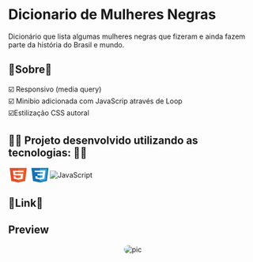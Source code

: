 # Dicionario de Mulheres Negras
Dicionário que lista algumas mulheres negras que fizeram e ainda fazem parte da história do Brasil e mundo.

## :pushpin:Sobre:pushpin:
:ballot_box_with_check: Responsivo (media query)
<br>
:ballot_box_with_check: Minibio adicionada com JavaScrip através de Loop
<br>
:ballot_box_with_check:Estilização CSS autoral


## :woman_technologist: Projeto desenvolvido utilizando as tecnologias: :woman_technologist:
  <img align="center" alt="HTML" height="30" width="40" src="https://raw.githubusercontent.com/devicons/devicon/master/icons/html5/html5-original.svg"> <img align="center" alt="CSS" height="30" width="40" src="https://raw.githubusercontent.com/devicons/devicon/master/icons/css3/css3-original.svg"><img align="center" alt="JavaScript" height="30" width="40" src="https://user-images.githubusercontent.com/84471000/195156744-8a21399b-f952-4765-b03c-c5feeb2c5fbe.svg">
  
## :paperclip:Link:paperclip:



## Preview



<div align="center">
  <img align="center" alt="pic" height="250" style="border-radius:50px;" src="https://cdn.discordapp.com/attachments/937094868164050955/937095462836637707/9.png">
</div>

